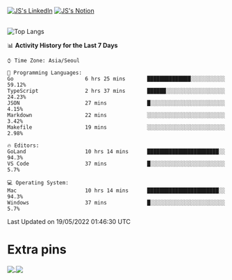
[![JS's LinkedIn](https://img.shields.io/badge/LinkedIn-blue?style=for-the-badge&logo=linkedin)](https://www.linkedin.com/in/jaeseung-lee-5a2a32139/) 
[![JS's Notion](https://img.shields.io/badge/Notion-black?style=for-the-badge&logo=notion)](https://bit.ly/ljswiki1) <br><br>
<!-- ![JS's GitHub stats](https://github-readme-stats-lemon-five.vercel.app/api?username=tkxkd0159&hide=contribs,prs,stars,issues&show_icons=true&theme=react&include_all_commits=true)   -->
![Top Langs](https://github-readme-stats-lemon-five.vercel.app/api/top-langs/?username=tkxkd0159&layout=compact&hide=jupyter%20notebook,scss,html,css&langs_count=10)  


<!--START_SECTION:waka-->
📊 **Activity History for the Last 7 Days** 

```text
⌚︎ Time Zone: Asia/Seoul

💬 Programming Languages: 
Go                       6 hrs 25 mins       ██████████████░░░░░░░░░░░   59.12% 
TypeScript               2 hrs 37 mins       ██████░░░░░░░░░░░░░░░░░░░   24.23% 
JSON                     27 mins             █░░░░░░░░░░░░░░░░░░░░░░░░   4.15% 
Markdown                 22 mins             ░░░░░░░░░░░░░░░░░░░░░░░░░   3.42% 
Makefile                 19 mins             ░░░░░░░░░░░░░░░░░░░░░░░░░   2.98%

🔥 Editors: 
GoLand                   10 hrs 14 mins      ███████████████████████░░   94.3% 
VS Code                  37 mins             █░░░░░░░░░░░░░░░░░░░░░░░░   5.7%

💻 Operating System: 
Mac                      10 hrs 14 mins      ███████████████████████░░   94.3% 
Windows                  37 mins             █░░░░░░░░░░░░░░░░░░░░░░░░   5.7%

```


 Last Updated on 19/05/2022 01:46:30 UTC
<!--END_SECTION:waka-->

# Extra pins
<a href="https://github.com/tkxkd0159/go-chain">
  <img align="center" src="https://github-readme-stats-lemon-five.vercel.app/api/pin/?username=tkxkd0159&repo=go-chain&theme=react" />
</a>
<a href="https://github.com/tkxkd0159/dsalgo">
  <img align="center" src="https://github-readme-stats-lemon-five.vercel.app/api/pin/?username=tkxkd0159&repo=dsalgo&theme=react" />
</a>

<!---
- 🔭 I’m currently working on ...
- 🌱 I’m currently learning blockchain and distributed network
- 👯 I’m looking to collaborate on ...
- 🤔 I’m looking for help with ...
- 💬 Ask me about ...
- 📫 How to reach me: ...
- 😄 Pronouns: ...
- ⚡ Fun fact: ...
-->
